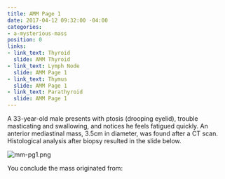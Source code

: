 ```yaml
---
title: AMM Page 1
date: 2017-04-12 09:32:00 -04:00
categories:
- a-mysterious-mass
position: 0
links:
- link_text: Thyroid
  slide: AMM Thyroid
- link_text: Lymph Node
  slide: AMM Page 1
- link_text: Thymus
  slide: AMM Page 1
- link_text: Parathyroid
  slide: AMM Page 1
---
```


A 33-year-old male presents with ptosis (drooping eyelid), trouble masticating and swallowing, and notices he feels fatigued quickly. An anterior mediastinal mass, 3.5cm in diameter, was found after a CT scan. Histological analysis after biopsy resulted in the slide below.

![mm-pg1.png](/uploads/mm-pg1.png)

You conclude the mass originated from: